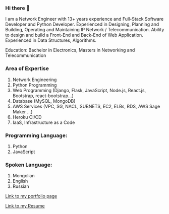 ### Hi there 👋

<!--
**Toogii2019/Toogii2019** is a ✨ _special_ ✨ repository because its `README.md` (this file) appears on your GitHub profile.

Here are some ideas to get you started:

- 🔭 I’m currently working on ...
- 🌱 I’m currently learning ...
- 👯 I’m looking to collaborate on ...
- 🤔 I’m looking for help with ...
- 💬 Ask me about ...
- 📫 How to reach me: ...
- 😄 Pronouns: ...
- ⚡ Fun fact: ...
-->

I am a Network Engineer with 13+ years experience and Full-Stack Software Developer and Python Developer.
Experienced in Designing, Planning and Building, Operating and Maintaining IP Network / Telecommunication. Ability to design and build a Front-End and Back-End of Web Application.
Experienced in Data Structures, Algorithms. 

Education: Bachelor in Electronics, Masters in Networking and Telecommunication

### Area of Expertise

1. Network Engineering
2. Python Programming
3. Web Programming (Django, Flask, JavaScript, Node.js, React.js, Bootstrap, react-bootstrap...)
4. Database (MySQL, MongoDB)
5. AWS Services (VPC, SG, NACL, SUBNETS, EC2, ELBs, RDS, AWS Sage Maker ...)
6. Heroku CI/CD
7. IaaS, Infrastructure as a Code

### Programming Language:
1. Python
2. JavaScript

### Spoken Language: 
1. Mongolian
2. English
3. Russian

[Link to my portfolio page ](https://toogii-profile-02786.herokuapp.com/)

[Link to my Resume](https://drive.google.com/file/d/1ETUC7lx-GEipR05K_3H9BfdeJE3WX30f/view?usp=sharing)
